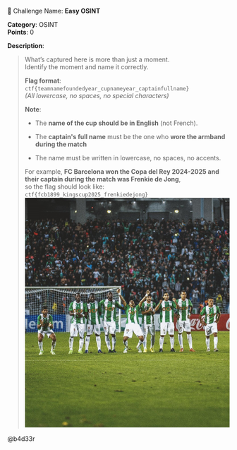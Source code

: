 🧩 Challenge Name: **Easy OSINT**

**Category**: OSINT  
**Points**: 0

**Description**:

> What’s captured here is more than just a moment.  
> Identify the moment and name it correctly.
> 
> **Flag format**:  
> `ctf{teamnamefoundedyear_cupnameyear_captainfullname}`  
> _(All lowercase, no spaces, no special characters)_
> 
> **Note**:
> 
> - The **name of the cup should be in English** (not French).
>     
> - The **captain's full name** must be the one who **wore the armband during the match** 
>     
> - The name must be written in lowercase, no spaces, no accents.
>     
> 
> For example, **FC Barcelona won the Copa del Rey 2024-2025 and their captain during the match was Frenkie de Jong**,  
> so the flag should look like:  
> `ctf{fcb1899_kingscup2025_frenkiedejong}`
![Challenge Image](https://github.com/b4d33r/ctf-challenges/blob/main/Easy%20OSINT/easyosint.jpg)

@b4d33r

